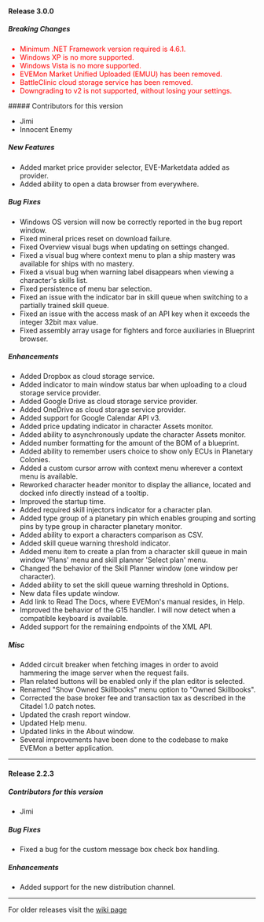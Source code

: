 #### Release 3.0.0
##### Breaking Changes
<span style="color: red">

 * Minimum .NET Framework version required is 4.6.1.
 * Windows XP is no more supported.
 * Windows Vista is no more supported.
 * EVEMon Market Unified Uploaded (EMUU) has been removed.
 * BattleClinic cloud storage service has been removed.
 * Downgrading to v2 is not supported, without losing your settings.
  
</span>
##### Contributors for this version

 * Jimi
 * Innocent Enemy

##### New Features
 
 * Added market price provider selector, EVE-Marketdata added as provider.
 * Added ability to open a data browser from everywhere.
  
##### Bug Fixes

 * Windows OS version will now be correctly reported in the bug report window.
 * Fixed mineral prices reset on download failure.
 * Fixed Overview visual bugs when updating on settings changed.
 * Fixed a visual bug where context menu to plan a ship mastery was available for ships with no mastery.
 * Fixed a visual bug when warning label disappears when viewing a character's skills list.
 * Fixed persistence of menu bar selection.
 * Fixed an issue with the indicator bar in skill queue when switching to a partially trained skill queue.
 * Fixed an issue with the access mask of an API key when it exceeds the integer 32bit max value.
 * Fixed assembly array usage for fighters and force auxiliaries in Blueprint browser.

##### Enhancements

 * Added Dropbox as cloud storage service.
 * Added indicator to main window status bar when uploading to a cloud storage service provider.
 * Added Google Drive as cloud storage service provider.
 * Added OneDrive as cloud storage service provider.
 * Added support for Google Calendar API v3.
 * Added price updating indicator in character Assets monitor.
 * Added ability to asynchronously update the character Assets monitor.
 * Added number formatting for the amount of the BOM of a blueprint.
 * Added ability to remember users choice to show only ECUs in Planetary Colonies.
 * Added a custom cursor arrow with context menu wherever a context menu is available.
 * Reworked character header monitor to display the alliance, located and docked info directly instead of a tooltip.
 * Improved the startup time.
 * Added required skill injectors indicator for a character plan.
 * Added type group of a planetary pin which enables grouping and sorting pins by type group in character planetary monitor.
 * Added ability to export a characters comparison as CSV.
 * Added skill queue warning threshold indicator.
 * Added menu item to create a plan from a character skill queue in main window 'Plans' menu and skill planner 'Select plan' menu.
 * Changed the behavior of the Skill Planner window (one window per character).
 * Added ability to set the skill queue warning threshold in Options.
 * New data files update window.
 * Add link to Read The Docs, where EVEMon's manual resides, in Help.
 * Improved the behavior of the G15 handler. I will now detect when a compatible keyboard is available.
 * Added support for the remaining endpoints of the XML API.

##### Misc

 * Added circuit breaker when fetching images in order to avoid hammering the image server when the request fails.
 * Plan related buttons will be enabled only if the plan editor is selected.
 * Renamed "Show Owned Skillbooks" menu option to "Owned Skillbooks".
 * Corrected the base broker fee and transaction tax as described in the Citadel 1.0 patch notes.
 * Updated the crash report window.
 * Updated Help menu.
 * Updated links in the About window.
 * Several improvements have been done to the codebase to make EVEMon a better application.

----

#### Release 2.2.3
##### Contributors for this version

 * Jimi 

##### Bug Fixes

 * Fixed a bug for the custom message box check box handling.
 
##### Enhancements
 
 * Added support for the new distribution channel. 

----
For older releases visit the [wiki page](https://bitbucket.org/EVEMonDevTeam/evemon/wiki/NewFeatures)